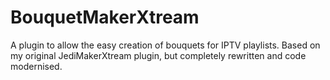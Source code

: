 # BouquetMakerXtream
A plugin to allow the easy creation of bouquets for IPTV playlists.  Based on my original JediMakerXtream plugin, but completely rewritten and code modernised.
